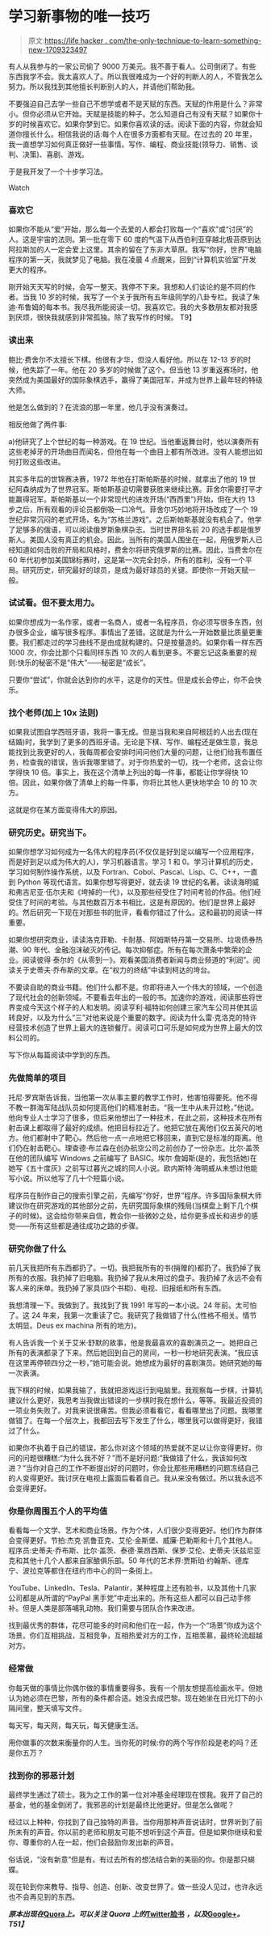# 学习新事物的唯一技巧

> 原文:[https://life hacker . com/the-only-technique-to-learn-something-new-1709323497](https://lifehacker.com/the-only-technique-to-learn-something-new-1709323497)

有人从我参与的一家公司偷了 9000 万美元。我不善于看人。公司倒闭了。有些东西我学不会。我太喜欢人了。所以我很难成为一个好的判断人的人，不管我怎么努力。所以我找到其他擅长判断别人的人，并请他们帮助我。

不要强迫自己去学一些自己不想学或者不是天赋的东西。天赋的作用是什么？非常小。但你必须从它开始。天赋是技能的种子。怎么知道自己有没有天赋？如果你十岁的时候喜欢它。如果你梦到它。如果你喜欢读的话。阅读下面的内容，你就会知道你擅长什么。相信我说的话:每个人在很多方面都有天赋。在过去的 20 年里，我一直想学习如何真正做好一些事情。写作、编程、商业技能(领导力、销售、谈判、决策)、喜剧、游戏。

于是我开发了一个十步学习法。

Watch

### 喜欢它

如果你不能从“爱”开始，那么每一个去爱的人都会打败每一个“喜欢”或“讨厌”的人。这是宇宙的法则。第一批在零下 60 度的气温下从西伯利亚穿越北极苔原到达阿拉斯加的人一定会爱上这里。其余的留在了东非大草原。我写“你好，世界”电脑程序的第一天，我就梦见了电脑。我在凌晨 4 点醒来，回到“计算机实验室”开发更大的程序。

刚开始天天写的时候，会写一整天。我停不下来。我想和人们谈论的是不同的作者。当我 10 岁的时候，我写了一个关于我所有五年级同学的八卦专栏。我读了朱迪·布鲁姆的每本书。我尽我所能阅读一切。我喜欢它。我的大多数朋友都对我感到厌烦，很快我就感到非常孤独。除了我写作的时候。
T9】

### **读出来**

鲍比·费舍尔不太擅长下棋。他很有才华，但没人看好他。所以在 12-13 岁的时候，他失踪了一年。他在 20 多岁的时候做了这个。但当他 13 岁重返赛场时，他突然成为美国最好的国际象棋选手，赢得了美国冠军，并成为世界上最年轻的特级大师。

他是怎么做到的？在流浪的那一年里，他几乎没有演奏过。

相反他做了两件事:

a)他研究了上个世纪的每一种游戏。在 19 世纪。当他重返舞台时，他以演奏所有这些老掉牙的开场曲目而闻名，但他在每一个曲目上都有所改进。没有人能想出如何打败这些改进。

其实多年后的世锦赛决赛，1972 年他在打斯帕斯基的时候，就拿出了他的 19 世纪阿森纳成为了世界冠军。斯帕斯基迫切需要获胜来继续比赛。菲舍尔需要打平才能赢得冠军。斯帕斯基以一个非常现代的进攻开场(“西西里”)开始，但在大约 13 步之后，所有观看的评论员都倒吸一口冷气。菲舍尔巧妙地将开场改成了一个 19 世纪非常沉闷的老式开场，名为“苏格兰游戏”。之后斯帕斯基就没有机会了。他学了足够多的俄语，可以阅读俄罗斯象棋杂志。当时世界排名前 20 的选手都是俄罗斯人。美国人没有真正的机会。因此，当所有的美国人围坐在一起，用俄罗斯人已经知道如何击败的开局和风格时，费舍尔将研究俄罗斯的比赛。因此，当费舍尔在 60 年代初参加美国锦标赛时，这是第一次完全封杀，所有的胜利，没有一个平局。研究历史，研究最好的球员，是成为最好球员的关键。即使你一开始天赋一般。

### 试试看。但不要太用力。

如果你想成为一名作家，或者一名商人，或者一名程序员，你必须写很多东西，创办很多企业，编写很多程序。事情出了差错。这就是为什么一开始数量比质量更重要。我们都走过的学习曲线不是由成就构建的。只是按量造的。如果你看一样东西 1000 次，你会比那个只看同样东西 10 次的人看到更多。不要忘记这条重要的规则:快乐的秘密不是“伟大”——秘密是“成长”。

只要你“尝试”，你就会达到你的水平，这是你的天性。但是成长会停止，你不会快乐。

### 找个老师(加上 10x 法则)

如果我试图自学西班牙语，我将一事无成。但是当我和来自阿根廷的人出去(现在结婚)时，我学到了更多的西班牙语。无论是下棋、写作、编程还是做生意，我总能找到比我更好的人，我每周都会安排时间问他们大量的问题，让他们给我布置任务，检查我的错误，告诉我哪里错了。对于你热爱的一切，找一个老师，这会让你学得快 10 倍。事实上，我在这个清单上列出的每一件事，都能让你学得快 10 倍。因此，如果你做了清单上的每一件事，你将比其他人更快地学会 10 的 10 次方。

这就是你在某方面变得伟大的原因。

### 研究历史。研究当下。

如果你想学习如何成为一名伟大的程序员(不仅仅是好到足以编写一个应用程序，而是好到足以成为伟大的人)，学习机器语言。学习 1 和 0。学习计算机的历史，学习如何制作操作系统，以及 Fortran、Cobol、Pascal、Lisp、C、C++，一直到 Python 等现代语言。如果你想写得更好，就去读 19 世纪的名著。读读海明威和弗吉尼亚·伍尔夫和《垮掉的一代》，以及那些经受住了时间考验的作品。他们经受住了时间的考验。与其他数百万本书相比，这是有原因的。他们是世界上最好的。然后研究一下现在对那些书的批评，看看你错过了什么。这和最初的阅读一样重要。

如果你想研究商业，读读洛克菲勒、卡耐基、阿姆斯特丹第一交易所、垃圾债券热潮、90 年代、金融泡沫破灭的传记。每次抑郁症。所有在每次萧条中繁荣的企业。阅读彼得·泰尔的《从零到一》。观看美国消费者新闻与商业频道的“利润”。阅读关于史蒂夫·乔布斯的文章。在“权力的终结”中读到柯达的垮台。

不要读自助的商业书籍。他们什么都不是。你即将进入一个伟大的领域，一个创造了现代社会的创新领域。不要看去年出的一般的书。加速你的游戏，阅读那些将世界变成今天这个样子的人和发明。阅读亨利·福特如何创建三家汽车公司并使其运转良好，以及为什么“三”对他来说是个重要的数字。阅读为什么雷·克洛克的特许经营技术创造了世界上最大的连锁餐厅。阅读可口可乐是如何成为世界上最大的饮料公司的。

写下你从每篇阅读中学到的东西。

### 先做简单的项目

托尼·罗宾斯告诉我，当他第一次从事主要的教学工作时，他害怕得要死。他不得不教一群海军陆战队员如何提高他们的精准射击。“我一生中从未开过枪，”他说。他向专业人士学习了很多，但后来他想出了一种技术，在此之前，这种技术在所有射击课上都取得了最好的成绩。他把目标拉近了。他把它放在离他们仅五英尺的地方。他们都射中了靶心。然后他一点一点地把它移回来，直到它是标准的距离。他们仍在射击靶心。理查德·布兰森在创办航空公司之前创办了一份杂志。比尔·盖茨在他的团队编写 Windows 之前编写了 BASIC。埃尔·詹姆斯(是的，我包括她)在她写《五十度灰》之前写过暮光之城的同人小说。欧内斯特·海明威从未想过他能写小说。所以他写了几十个短篇小说。

程序员在制作自己的搜索引擎之前，先编写“你好，世界”程序。许多国际象棋大师建议你在研究游戏的其他部分之前，先研究国际象棋的残局(当棋盘上剩下几个棋子的时候)。这会给你带来自信，教会你一些微妙之处，给你更多成长和进步的感觉——所有这些都是通往成功之路的步骤。

### 研究你做了什么

前几天我把所有东西都扔了。一切。我把我所有的书(捐赠的)都扔了。我扔掉了我所有的衣服。我扔掉了旧电脑。我扔掉了我从未用过的盘子。我扔掉了永远不会有客人来的床单。我扔掉了家具(四个书柜)、电视、旧报纸和所有东西。

我想清理一下。我做到了。我找到了我 1991 年写的一本小说。24 年前。太可怕了。这 24 年来，我第一次重读了它。我研究了我做错了什么(性格不相关。情节太明显。Deus ex machina 所有的地方)。

有人告诉我一个关于艾米·舒默的故事，他是我最喜欢的喜剧演员之一。她把自己所有的表演都录了下来。然后她回到自己的房间，一秒一秒地研究表演。“我应该在这里再停顿四分之一秒，”她可能会说。她想成为最好的喜剧演员。她研究她的每一次表演。

我下棋的时候，如果我输了，我就把游戏运行到电脑里。我观察每一步棋，计算机建议什么更好，我思考当我做出错误的一步棋时我在想什么，等等。我最近投资的一项业务失败了。对我来说很痛苦。但我必须看看它，看看哪里出了问题。我哪里做错了。在每一个层次上，我都回去写下发生了什么，哪里我可以做得更好，我错过了什么。

如果你不执着于自己的错误，那么你对这个领域的热爱就不足以让你变得更好。你问的问题很糟糕:“为什么我不好？”而不是好问题:“我做错了什么，我该如何改进？”当你对自己的工作不断提出好的问题时，你会比那些用糟糕的问题冻结自己的人变得更好。我讨厌在电视上露面后看着自己。我从来没有做过。所以我永远不会变得更好。

### 你是你周围五个人的平均值

看看每一个文学、艺术和商业场景。作为个体，人们很少变得更好。他们作为群体会变得更好。节拍:杰克·凯鲁亚克、艾伦·金斯堡、威廉·巴勒斯和十几个其他人。程序员:史蒂夫·乔布斯、比尔·盖茨、泰德·莱昂西斯、保罗·艾伦、史蒂夫·沃兹尼亚克和其他十几个人都来自家酿俱乐部。50 年代的艺术界:贾斯珀·约翰斯、德库宁、波拉克等都住在纽约市中心的同一条街上。

YouTube、LinkedIn、Tesla、Palantir，某种程度上还有脸书，以及其他十几家公司都是从所谓的“PayPal 黑手党”中走出来的。所有这些人都可以自己动手修补。但是人类是部落哺乳动物。我们需要与团队合作来改进。

找到最优秀的群体，花尽可能多的时间和他们在一起，作为一个“场景”你成为这个场景。你们互相挑战，互相竞争，互相热爱对方的工作，互相羡慕，最终轮流超越对方。

### 经常做

你每天做的事情比你偶尔做的事情重要得多。我有一个朋友想提高绘画水平。但她认为她必须在巴黎，所有的条件都合适。她没去成巴黎。现在她坐在日光灯下的小隔间里，整天填写文件。

每天写，每天网，每天玩，每天健康生活。

用你做事的次数来衡量你的人生。当你死的时候:你的两个写作阶段是老的吗？还是你五万？

### 找到你的邪恶计划

最终学生通过了硕士。我为之工作的第一位对冲基金经理现在恨我。我开了自己的基金，他的基金倒闭了。我邪恶的计划是最终比他更好。但是怎么做呢？

经过以上种种，你找到了自己独特的声音。当你用那种声音说话时，世界听到了前所未有的声音。你以前的老师和朋友可能不想听到这个声音。但是如果你继续和爱你、尊重你的人在一起，他们会鼓励你发出新的声音。

俗话说，“没有新意”但是有。有过去所有的想法结合新的美丽的你。你是那只蝴蝶。

现在轮到你来教导、指导、创造、创新、改变世界了。做一些没人见过，也许永远也不会再见到的东西。

[](http://jamesaltucher.quora.com/The-Only-Technique-To-Learn-Something-New)*****原本出现在***[**Quora**](http://www.quora.com/)***上。可以关注 Quora 上的***[**Twitter**](https://twitter.com/Quora)**[**脸书**](https://www.facebook.com/quora) ***，以及***[**Google+**](https://plus.google.com/111127313006403749982/posts)***。**T51】*****